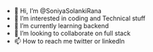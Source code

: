 - 👋 Hi, I’m @SoniyaSolankiRana
- 👀 I’m interested in coding and Technical stuff
- 🌱 I’m currently learning backend
- 💞️ I’m looking to collaborate on full stack
- 📫 How to reach me twitter or linkedIn

<!---
SoniyaSolankiRana/SoniyaSolankiRana is a ✨ special ✨ repository because its `README.md` (this file) appears on your GitHub profile.
You can click the Preview link to take a look at your changes.
--->
